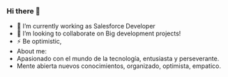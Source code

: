 ### Hi there 👋

<!--
**rcjesusdavid/rcjesusdavid** is a ✨ _special_ ✨ repository because its `README.md` (this file) appears on your GitHub profile.-->

- 🔭 I’m currently working as Salesforce Developer 
- 👯 I’m looking to collaborate on Big development projects!
- ⚡ Be optimistic,
- About me:
- Apasionado con el mundo de la tecnología, entusiasta y perseverante.
- Mente abierta nuevos conocimientos, organizado, optimista, empatico.


